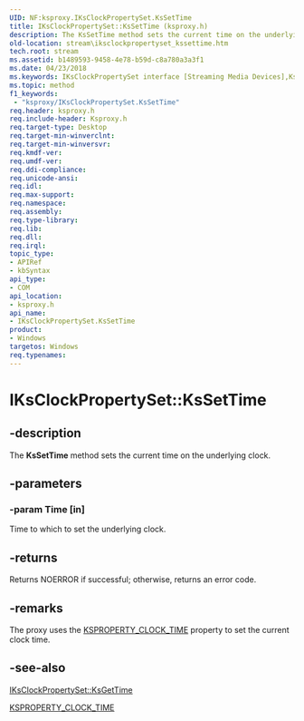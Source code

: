 ```yaml
---
UID: NF:ksproxy.IKsClockPropertySet.KsSetTime
title: IKsClockPropertySet::KsSetTime (ksproxy.h)
description: The KsSetTime method sets the current time on the underlying clock.
old-location: stream\iksclockpropertyset_kssettime.htm
tech.root: stream
ms.assetid: b1489593-9458-4e78-b59d-c8a780a3a3f1
ms.date: 04/23/2018
ms.keywords: IKsClockPropertySet interface [Streaming Media Devices],KsSetTime method, IKsClockPropertySet.KsSetTime, IKsClockPropertySet::KsSetTime, KsSetTime, KsSetTime method [Streaming Media Devices], KsSetTime method [Streaming Media Devices],IKsClockPropertySet interface, ksproxy/IKsClockPropertySet::KsSetTime, ksproxy_6d169c35-dd1b-4ccb-b028-f6a8d19e51ea.xml, stream.iksclockpropertyset_kssettime
ms.topic: method
f1_keywords:
 - "ksproxy/IKsClockPropertySet.KsSetTime"
req.header: ksproxy.h
req.include-header: Ksproxy.h
req.target-type: Desktop
req.target-min-winverclnt: 
req.target-min-winversvr: 
req.kmdf-ver: 
req.umdf-ver: 
req.ddi-compliance: 
req.unicode-ansi: 
req.idl: 
req.max-support: 
req.namespace: 
req.assembly: 
req.type-library: 
req.lib: 
req.dll: 
req.irql: 
topic_type:
- APIRef
- kbSyntax
api_type:
- COM
api_location:
- ksproxy.h
api_name:
- IKsClockPropertySet.KsSetTime
product:
- Windows
targetos: Windows
req.typenames: 
---
```


# IKsClockPropertySet::KsSetTime


## -description


The <b>KsSetTime</b> method sets the current time on the underlying clock.


## -parameters




### -param Time [in]

Time to which to set the underlying clock.


## -returns



Returns NOERROR if successful; otherwise, returns an error code.




## -remarks



The proxy uses the <a href="https://docs.microsoft.com/windows-hardware/drivers/stream/ksproperty-clock-time">KSPROPERTY_CLOCK_TIME</a> property to set the current clock time. 




## -see-also




<a href="https://docs.microsoft.com/windows-hardware/drivers/ddi/ksproxy/nf-ksproxy-iksclockpropertyset-ksgettime">IKsClockPropertySet::KsGetTime</a>



<a href="https://docs.microsoft.com/windows-hardware/drivers/stream/ksproperty-clock-time">KSPROPERTY_CLOCK_TIME</a>
 

 

